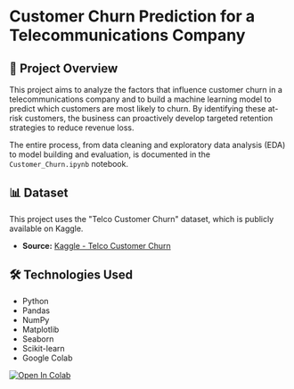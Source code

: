 # Customer Churn Prediction for a Telecommunications Company

## 📝 Project Overview

This project aims to analyze the factors that influence customer churn in a telecommunications company and to build a machine learning model to predict which customers are most likely to churn. By identifying these at-risk customers, the business can proactively develop targeted retention strategies to reduce revenue loss.

The entire process, from data cleaning and exploratory data analysis (EDA) to model building and evaluation, is documented in the `Customer_Churn.ipynb` notebook.

## 📊 Dataset

This project uses the "Telco Customer Churn" dataset, which is publicly available on Kaggle.

- **Source:** [Kaggle - Telco Customer Churn](https://www.kaggle.com/datasets/blastchar/telco-customer-churn/data)

## 🛠️ Technologies Used

- Python
- Pandas
- NumPy
- Matplotlib
- Seaborn
- Scikit-learn
- Google Colab

[![Open In Colab](https://colab.research.google.com/assets/colab-badge.svg)](https://colab.research.google.com/github/gooddinosaur/customer-churn-prediction/blob/main/Customer_Churn.ipynb)
